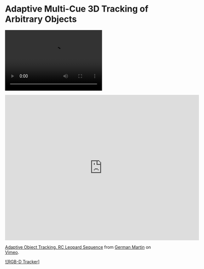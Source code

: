 # Adaptive Multi-Cue 3D Tracking of Arbitrary Objects
<video src="http://player.vimeo.com/video/33781357" width="320" height="200" controls preload></video>

<iframe src="https://player.vimeo.com/video/33781357" width="640" height="480" frameborder="0" webkitallowfullscreen mozallowfullscreen allowfullscreen></iframe>
<p><a href="https://vimeo.com/33781357">Adaptive Object Tracking. RC Leopard Sequence</a> from <a href="https://vimeo.com/germanmg">German Martin</a> on <a href="https://vimeo.com">Vimeo</a>.</p>


[![RGB-D Tracker]](http://player.vimeo.com/video/33781357 "RGB-D Tracker")
